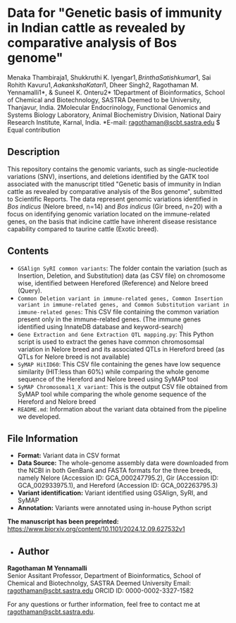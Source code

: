 # Data for "Genetic basis of immunity in Indian cattle as revealed by comparative analysis of Bos genome"

Menaka Thambiraja1, Shukkruthi K. Iyengar1$, Brintha Satishkumar1$, Sai Rohith Kavuru1$, Aakanksha Katari1$, Dheer Singh2, Ragothaman M. Yennamalli1*, & Suneel K. Onteru2*
1Department of Bioinformatics, School of Chemical and Biotechnology, SASTRA Deemed to be University, Thanjavur, India. 2Molecular Endocrinology, Functional Genomics and Systems Biology Laboratory, Animal Biochemistry Division, National Dairy Research Institute, Karnal, India. *E-mail: ragothaman@scbt.sastra.edu
$ Equal contribution

## Description
This repository contains the genomic variants, such as single-nucleotide variations (SNV), insertions, and deletions identified by the GATK tool associated with the manuscript titled "Genetic basis of immunity in Indian cattle as revealed by comparative analysis of the Bos genome", submitted to Scientific Reports. The data represent genomic variations identified in _Bos indicus_ (Nelore breed, n=14) and _Bos indicus_ (Gir breed, n=20) with a focus on identifying genomic variation located on the immune-related genes, on the basis that indicine cattle have inherent disease resistance capability compared to taurine cattle (Exotic breed).

## Contents
- `GSAlign SyRI common variants`: The folder contain the variation (such as Insertion, Deletion, and Substitution) data (as CSV file) on chromosome wise, identified between Herefored (Reference) and Nelore breed (Query).
- `Common Deletion variant in immune-related genes, Common Insertion variant in immune-related genes, and Common Substitution variant in immune-related genes`: This CSV file containing the common variation present only in the immune-related genes. (The immune genes identified using InnateDB database and keyword-search)
- `Gene Extraction and Gene Extraction QTL mapping.py`: This Python script is used to extract the genes have common chromosomsal variation in Nelore breed and its associated QTLs in Hereford breed (as QTLs for Nelore breed is not available)
- `SyMAP HitID60`: This CSV file containing the genes have low sequence similarity (HIT:less than 60%) while comparing the whole genome sequence of the Hereford and Nelore breed using SyMAP tool
- `SyMAP Chromosomal1_X variant`: This is the output CSV file obtained from SyMAP tool while comparing the whole genome sequence of the Hereford and Nelore breed    
- `README.md`: Information about the variant data obtained from the pipeline we developed.

## File Information
- **Format:** Variant data in CSV format
- **Data Source:** The whole-genome assembly data were downloaded from the NCBI in both GenBank and FASTA formats for the three breeds, namely Nelore (Accession ID: GCA_000247795.2), Gir (Accession ID: GCA_002933975.1), and Hereford (Accession ID: GCA_002263795.3)
- **Variant identification:** Variant identified using GSAlign, SyRI, and SyMAP
- **Annotation:** Variants were annotated using in-house Python script

**The manuscript has been preprinted:** https://www.biorxiv.org/content/10.1101/2024.12.09.627532v1

- ## Author

**Ragothaman M Yennamalli**  
Senior Assitant Professor, 
Department of Bioinformatics,
School of Chemical and Biotechnolgy,
SASTRA Deemed University 
Email: ragothaman@scbt.sastra.edu
ORCID ID: 0000-0002-3327-1582

For any questions or further information, feel free to contact me at ragothaman@scbt.sastra.edu.
